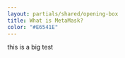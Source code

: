 ```yaml
---
layout: partials/shared/opening-box
title: What is MetaMask?
color: "#E6541E"
---
```


this is a big test
